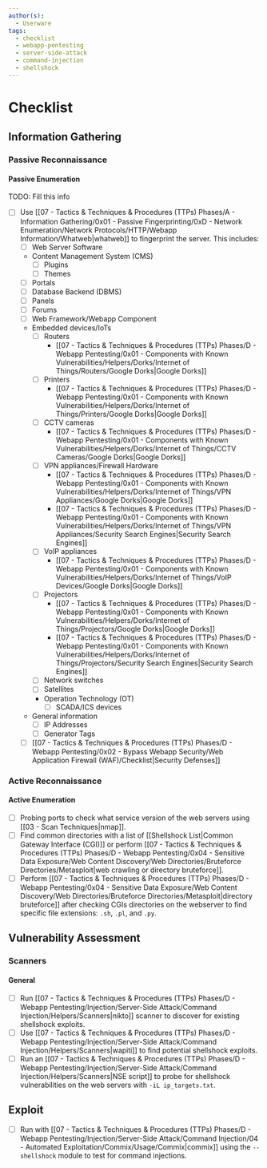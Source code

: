 ```yaml
---
author(s):
  - Userware
tags:
  - checklist
  - webapp-pentesting
  - server-side-attack
  - command-injection
  - shellshock
---
```

# Checklist

## Information Gathering

### Passive Reconnaissance

#### Passive Enumeration

TODO: Fill this info

- [ ] Use [[07 - Tactics & Techniques & Procedures (TTPs) Phases/A - Information Gathering/0x01 - Passive Fingerprinting/0xD - Network Enumeration/Network Protocols/HTTP/Webapp Information/Whatweb|whatweb]] to fingerprint the server. This includes:
	- [ ] Web Server Software
	- Content Management System (CMS)
		- [ ] Plugins
		- [ ] Themes
	- [ ] Portals
	- [ ] Database Backend (DBMS)
	- [ ] Panels
	- [ ] Forums
	- [ ] Web Framework/Webapp Component
	- Embedded devices/IoTs
		- [ ] Routers
			- [[07 - Tactics & Techniques & Procedures (TTPs) Phases/D - Webapp Pentesting/0x01 - Components with Known Vulnerabilities/Helpers/Dorks/Internet of Things/Routers/Google Dorks|Google Dorks]]
		- [ ] Printers
			- [[07 - Tactics & Techniques & Procedures (TTPs) Phases/D - Webapp Pentesting/0x01 - Components with Known Vulnerabilities/Helpers/Dorks/Internet of Things/Printers/Google Dorks|Google Dorks]]
		- [ ] CCTV cameras
			- [[07 - Tactics & Techniques & Procedures (TTPs) Phases/D - Webapp Pentesting/0x01 - Components with Known Vulnerabilities/Helpers/Dorks/Internet of Things/CCTV Cameras/Google Dorks|Google Dorks]]
		- [ ] VPN appliances/Firewall Hardware
			- [[07 - Tactics & Techniques & Procedures (TTPs) Phases/D - Webapp Pentesting/0x01 - Components with Known Vulnerabilities/Helpers/Dorks/Internet of Things/VPN Appliances/Google Dorks|Google Dorks]]
			- [[07 - Tactics & Techniques & Procedures (TTPs) Phases/D - Webapp Pentesting/0x01 - Components with Known Vulnerabilities/Helpers/Dorks/Internet of Things/VPN Appliances/Security Search Engines|Security Search Engines]]
		- [ ] VoIP appliances
			- [[07 - Tactics & Techniques & Procedures (TTPs) Phases/D - Webapp Pentesting/0x01 - Components with Known Vulnerabilities/Helpers/Dorks/Internet of Things/VoIP Devices/Google Dorks|Google Dorks]]
		- [ ] Projectors
			- [[07 - Tactics & Techniques & Procedures (TTPs) Phases/D - Webapp Pentesting/0x01 - Components with Known Vulnerabilities/Helpers/Dorks/Internet of Things/Projectors/Google Dorks|Google Dorks]]
			- [[07 - Tactics & Techniques & Procedures (TTPs) Phases/D - Webapp Pentesting/0x01 - Components with Known Vulnerabilities/Helpers/Dorks/Internet of Things/Projectors/Security Search Engines|Security Search Engines]]
		- [ ] Network switches
		- [ ] Satellites
		- Operation Technology (OT)
			- [ ] SCADA/ICS devices
	- General information
		- [ ] IP Addresses
		- [ ] Generator Tags
	- [ ] [[07 - Tactics & Techniques & Procedures (TTPs) Phases/D - Webapp Pentesting/0x02 - Bypass Webapp Security/Web Application Firewall (WAF)/Checklist|Security Defenses]]

### Active Reconnaissance

#### Active Enumeration

- [ ] Probing ports to check what service version of the web servers using [[03 - Scan Techniques|nmap]].
- [ ] Find common directories with a list of [[Shellshock List|Common Gateway Interface (CGI)]] or perform [[07 - Tactics & Techniques & Procedures (TTPs) Phases/D - Webapp Pentesting/0x04 - Sensitive Data Exposure/Web Content Discovery/Web Directories/Bruteforce Directories/Metasploit|web crawling or directory bruteforce]].
- [ ] Perform [[07 - Tactics & Techniques & Procedures (TTPs) Phases/D - Webapp Pentesting/0x04 - Sensitive Data Exposure/Web Content Discovery/Web Directories/Bruteforce Directories/Metasploit|directory bruteforce]] after checking CGIs directories on the webserver to find specific file extensions: `.sh`, `.pl`, and `.py`.

## Vulnerability Assessment

### Scanners

#### General

- [ ] Run [[07 - Tactics & Techniques & Procedures (TTPs) Phases/D - Webapp Pentesting/Injection/Server-Side Attack/Command Injection/Helpers/Scanners|nikto]] scanner to discover for existing shellshock exploits.
- [ ] Use [[07 - Tactics & Techniques & Procedures (TTPs) Phases/D - Webapp Pentesting/Injection/Server-Side Attack/Command Injection/Helpers/Scanners|wapiti]] to find potential shellshock exploits.
- [ ] Run an [[07 - Tactics & Techniques & Procedures (TTPs) Phases/D - Webapp Pentesting/Injection/Server-Side Attack/Command Injection/Helpers/Scanners|NSE script]] to probe for shellshock vulnerabilities on the web servers with `-iL ip_targets.txt`.

## Exploit

- [ ] Run with [[07 - Tactics & Techniques & Procedures (TTPs) Phases/D - Webapp Pentesting/Injection/Server-Side Attack/Command Injection/04 - Automated Exploitation/Commix/Usage/Commix|commix]] using the `--shellshock` module to test for command injections.